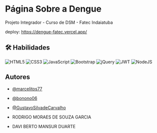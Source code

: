 # Página Sobre a Dengue 

Projeto Integrador - Curso de DSM - Fatec Indaiatuba

deploy: https://dengue-fatec.vercel.app/


## 🛠 Habilidades
![HTML5](https://img.shields.io/badge/html5-%23E34F26.svg?style=for-the-badge&logo=html5&logoColor=white)
![CSS3](https://img.shields.io/badge/css3-%231572B6.svg?style=for-the-badge&logo=css3&logoColor=white)
![JavaScript](https://img.shields.io/badge/javascript-%23323330.svg?style=for-the-badge&logo=javascript&logoColor=%23F7DF1E) 
![Bootstrap](https://img.shields.io/badge/bootstrap-%238511FA.svg?style=for-the-badge&logo=bootstrap&logoColor=white)
![jQuery](https://img.shields.io/badge/jquery-%230769AD.svg?style=for-the-badge&logo=jquery&logoColor=white)
![JWT](https://img.shields.io/badge/JWT-black?style=for-the-badge&logo=JSON%20web%20tokens)
![NodeJS](https://img.shields.io/badge/node.js-6DA55F?style=for-the-badge&logo=node.js&logoColor=white)

## Autores

- [@marcelitos77](https://www.github.com/marcelitos77)

- [@bonono06](https://github.com/bonomo06)

- [@GustavoSilvadeCarvalho](https://github.com/GustavoSilvadeCarvalho)

- RODRIGO MORAES DE SOUZA GARCIA

- DAVI BERTO MANSUR DUARTE 


  
